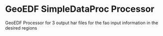 # GeoEDF SimpleDataProc Processor
GeoEDF Processor for 3 output har files for the fao input information in the desired regions
